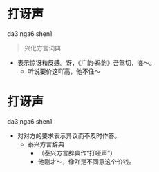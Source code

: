# 打讶声
da3 nga6 shen1
> 兴化方言词典
- 表示惊讶和反感。讶，《广韵·祃韵》吾驾切，嗟～。
  - 听说要价这吖高，他不住～

# 打讶声
da3 nga6 shen1
+ 对对方的要求表示异议而不及时作答。
  * 泰兴方言辞典
    + （泰兴方言辞典作“打哑声”）
    - 他刚才～，像吖是不同意这个价钱。
